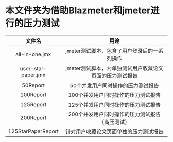 本文件夹为借助Blazmeter和jmeter进行的压力测试
====

| 文件名 | 用途 |
| :-: | :-: |
| all-in-one.jmx | jmeter测试脚本，包含了用户登录后的一系列操作 |  
| user-star-paper.jmx | jmeter测试脚本，为单独测试用户收藏论文页面的压力测试报告 |
| 50Report | 50个并发用户同时操作的压力测试报告 |
| 100Report | 100个并发用户同时操作的压力测试报告 |
| 125Report | 125个并发用户同时操作的压力测试报告 |
| 200Report | 200个并发用户同时操作的压力测试报告（高压测试） |
| 125StarPaperReport | 针对用户收藏论文页面单独的压力测试报告 |